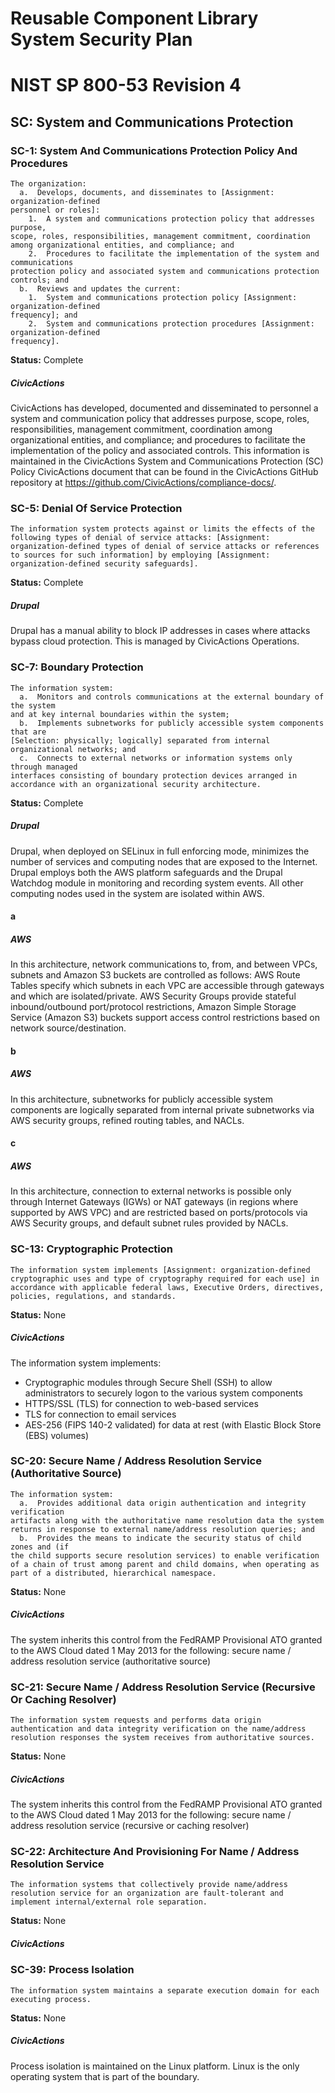 # Reusable Component Library System Security Plan

# NIST SP 800-53 Revision 4

## SC: System and Communications Protection

### SC-1: System And Communications Protection Policy And Procedures

```text
The organization:
  a.  Develops, documents, and disseminates to [Assignment: organization-defined
personnel or roles]:
    1.  A system and communications protection policy that addresses purpose,
scope, roles, responsibilities, management commitment, coordination among organizational entities, and compliance; and
    2.  Procedures to facilitate the implementation of the system and communications
protection policy and associated system and communications protection controls; and
  b.  Reviews and updates the current:
    1.  System and communications protection policy [Assignment: organization-defined
frequency]; and
    2.  System and communications protection procedures [Assignment: organization-defined
frequency].
```

**Status:** Complete

##### CivicActions

CivicActions has developed, documented and disseminated to personnel a system and communication policy that addresses purpose, scope, roles, responsibilities, management commitment, coordination among organizational entities, and compliance; and procedures to facilitate the implementation of the policy and associated controls. This information is maintained in the CivicActions System and Communications Protection (SC) Policy CivicActions document that can be found in the CivicActions GitHub repository at <https://github.com/CivicActions/compliance-docs/>.


### SC-5: Denial Of Service Protection

```text
The information system protects against or limits the effects of the following types of denial of service attacks: [Assignment: organization-defined types of denial of service attacks or references to sources for such information] by employing [Assignment: organization-defined security safeguards].
```

**Status:** Complete

##### Drupal

Drupal has a manual ability to block IP addresses in cases where attacks bypass cloud protection. This is managed by CivicActions Operations.

### SC-7: Boundary Protection

```text
The information system:
  a.  Monitors and controls communications at the external boundary of the system
and at key internal boundaries within the system;
  b.  Implements subnetworks for publicly accessible system components that are
[Selection: physically; logically] separated from internal organizational networks; and
  c.  Connects to external networks or information systems only through managed
interfaces consisting of boundary protection devices arranged in accordance with an organizational security architecture.
```

**Status:** Complete

##### Drupal

Drupal, when deployed on SELinux in full enforcing mode, minimizes the number of services and computing nodes that are exposed to the Internet. Drupal employs both the AWS platform safeguards and the Drupal Watchdog module in monitoring and recording system events. All other computing nodes used in the system are isolated within AWS.


#### a

##### AWS

In this architecture, network communications to, from, and between VPCs, subnets and Amazon S3 buckets are controlled as follows: AWS Route Tables specify which subnets in each VPC are accessible through gateways and which are isolated/private. AWS Security Groups provide stateful inbound/outbound port/protocol restrictions, Amazon Simple Storage Service (Amazon S3) buckets support access control restrictions based on network source/destination.


#### b

##### AWS

In this architecture, subnetworks for publicly accessible system components are logically separated from internal private subnetworks via AWS security groups, refined routing tables, and NACLs.


#### c

##### AWS

In this architecture, connection to external networks is possible only through Internet Gateways (IGWs) or NAT gateways (in regions where supported by AWS VPC) and are restricted based on ports/protocols via AWS Security groups, and default subnet rules provided by NACLs.


### SC-13: Cryptographic Protection

```text
The information system implements [Assignment: organization-defined cryptographic uses and type of cryptography required for each use] in accordance with applicable federal laws, Executive Orders, directives, policies, regulations, and standards.
```

**Status:** None

##### CivicActions

The information system implements:

- Cryptographic modules through Secure Shell (SSH) to allow administrators to securely logon to the various system components
- HTTPS/SSL (TLS) for connection to web-based services
- TLS for connection to email services
- AES-256 (FIPS 140-2 validated) for data at rest (with Elastic Block Store (EBS) volumes)


### SC-20: Secure Name / Address Resolution Service (Authoritative Source)

```text
The information system:
  a.  Provides additional data origin authentication and integrity verification
artifacts along with the authoritative name resolution data the system returns in response to external name/address resolution queries; and
  b.  Provides the means to indicate the security status of child zones and (if
the child supports secure resolution services) to enable verification of a chain of trust among parent and child domains, when operating as part of a distributed, hierarchical namespace.
```

**Status:** None

##### CivicActions

The system inherits this control from the FedRAMP Provisional ATO granted to the AWS Cloud dated 1 May 2013 for the following: secure name / address resolution service (authoritative source)


### SC-21: Secure Name / Address Resolution Service (Recursive Or Caching Resolver)

```text
The information system requests and performs data origin authentication and data integrity verification on the name/address resolution responses the system receives from authoritative sources.
```

**Status:** None

##### CivicActions

The system inherits this control from the FedRAMP Provisional ATO granted to the AWS Cloud dated 1 May 2013 for the following: secure name / address resolution service (recursive or caching resolver)


### SC-22: Architecture And Provisioning For Name / Address Resolution Service

```text
The information systems that collectively provide name/address resolution service for an organization are fault-tolerant and implement internal/external role separation.
```

**Status:** None

##### CivicActions



### SC-39: Process Isolation

```text
The information system maintains a separate execution domain for each executing process.
```

**Status:** None

##### CivicActions

Process isolation is maintained on the Linux platform. Linux is the only operating system that is part of the boundary.



